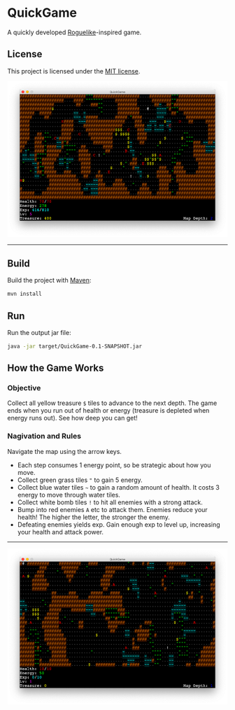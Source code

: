 # QuickGame
A quickly developed [Roguelike](https://en.wikipedia.org/wiki/Roguelike)-inspired game.

## License
This project is licensed under the [MIT license](LICENSE.txt).

![Level 5](https://github.com/aaroncarsonart/QuickGame/blob/master/screenshots/level5.png?raw=true "Level 5")

--------------------------------------------------------------------------------------

## Build
Build the project with [Maven](https://maven.apache.org/):

```bash
mvn install
```

## Run
Run the output jar file:

```bash
java -jar target/QuickGame-0.1-SNAPSHOT.jar
```

## How the Game Works

### Objective
Collect all yellow treasure `$` tiles to advance to the next depth. The game ends
when you run out of health or energy (treasure is depleted when energy runs out).
See how deep you can get!

### Nagivation and Rules
Navigate the map using the arrow keys.
- Each step consumes 1 energy point, so be strategic about how you move.
- Collect green grass tiles `"` to gain 5 energy.
- Collect blue water tiles `~` to gain a random amount of health. It costs 3 energy to
  move through water tiles.
- Collect white bomb tiles `!` to hit all enemies with a strong attack.
- Bump into red enemies `A` etc to attack them.  Enemies reduce your health!  The higher
  the letter, the stronger the enemy.
- Defeating enemies yields exp.  Gain enough exp to level up, increasing your health
  and attack power.

--------------------------------------------------------------------------------------

![Level 1](https://github.com/aaroncarsonart/QuickGame/blob/master/screenshots/level1.png?raw=true "Level 1")
